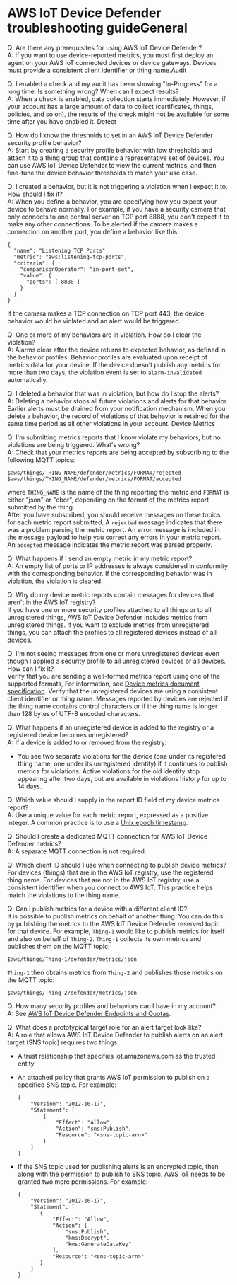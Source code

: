 # AWS IoT Device Defender troubleshooting guide<a name="device-defender-troubleshoot"></a>General

Q: Are there any prerequisites for using AWS IoT Device Defender?   
A: If you want to use device\-reported metrics, you must first deploy an agent on your AWS IoT connected devices or device gateways\. Devices must provide a consistent client identifier or thing name\.Audit

Q: I enabled a check and my audit has been showing "In\-Progress" for a long time\. Is something wrong? When can I expect results?   
A: When a check is enabled, data collection starts immediately\. However, if your account has a large amount of data to collect \(certificates, things, policies, and so on\), the results of the check might not be available for some time after you have enabled it\. Detect

Q: How do I know the thresholds to set in an AWS IoT Device Defender security profile behavior?   
A: Start by creating a security profile behavior with low thresholds and attach it to a thing group that contains a representative set of devices\. You can use AWS IoT Device Defender to view the current metrics, and then fine\-tune the device behavior thresholds to match your use case\. 

Q: I created a behavior, but it is not triggering a violation when I expect it to\. How should I fix it?   
A: When you define a behavior, you are specifying how you expect your device to behave normally\. For example, if you have a security camera that only connects to one central server on TCP port 8888, you don't expect it to make any other connections\. To be alerted if the camera makes a connection on another port, you define a behavior like this:   

```
{
  "name": "Listening TCP Ports",
  "metric": "aws:listening-tcp-ports",
  "criteria": {
    "comparisonOperator": "in-port-set",
    "value": {
      "ports": [ 8888 ]
    }
  }
}
```
If the camera makes a TCP connection on TCP port 443, the device behavior would be violated and an alert would be triggered\. 

Q: One or more of my behaviors are in violation\. How do I clear the violation?   
A: Alarms clear after the device returns to expected behavior, as defined in the behavior profiles\. Behavior profiles are evaluated upon receipt of metrics data for your device\. If the device doesn't publish any metrics for more than two days, the violation event is set to `alarm-invalidated` automatically\.

Q: I deleted a behavior that was in violation, but how do I stop the alerts?   
A: Deleting a behavior stops all future violations and alerts for that behavior\. Earlier alerts must be drained from your notification mechanism\. When you delete a behavior, the record of violations of that behavior is retained for the same time period as all other violations in your account\. Device Metrics

Q: I'm submitting metrics reports that I know violate my behaviors, but no violations are being triggered\. What's wrong?   
A: Check that your metrics reports are being accepted by subscribing to the following MQTT topics:  

```
$aws/things/THING_NAME/defender/metrics/FORMAT/rejected
$aws/things/THING_NAME/defender/metrics/FORMAT/accepted
```
where `THING_NAME` is the name of the thing reporting the metric and `FORMAT` is either "json" or "cbor", depending on the format of the metrics report submitted by the thing\.  
After you have subscribed, you should receive messages on these topics for each metric report submitted\. A `rejected` message indicates that there was a problem parsing the metric report\. An error message is included in the message payload to help you correct any errors in your metric report\. An `accepted` message indicates the metric report was parsed properly\. 

Q: What happens if I send an empty metric in my metric report?  
A: An empty list of ports or IP addresses is always considered in conformity with the corresponding behavior\. If the corresponding behavior was in violation, the violation is cleared\. 

Q: Why do my device metric reports contain messages for devices that aren't in the AWS IoT registry?  
If you have one or more security profiles attached to all things or to all unregistered things, AWS IoT Device Defender includes metrics from unregistered things\. If you want to exclude metrics from unregistered things, you can attach the profiles to all registered devices instead of all devices\.

Q: I'm not seeing messages from one or more unregistered devices even though I applied a security profile to all unregistered devices or all devices\. How can I fix it?  
Verify that you are sending a well\-formed metrics report using one of the supported formats, For information, see [Device metrics document specification](detect-device-side-metrics.md#DetectMetricsMessagesSpec)\. Verify that the unregistered devices are using a consistent client identifier or thing name\. Messages reported by devices are rejected if the thing name contains control characters or if the thing name is longer than 128 bytes of UTF\-8 encoded characters\.

Q: What happens if an unregistered device is added to the registry or a registered device becomes unregistered?  
A: If a device is added to or removed from the registry:  
+ You see two separate violations for the device \(one under its registered thing name, one under its unregistered identity\) if it continues to publish metrics for violations\. Active violations for the old identity stop appearing after two days, but are available in violations history for up to 14 days\.

Q: Which value should I supply in the report ID field of my device metrics report?   
A: Use a unique value for each metric report, expressed as a positive integer\. A common practice is to use a [Unix epoch timestamp](https://en.wikipedia.org/wiki/Unix_time)\. 

Q: Should I create a dedicated MQTT connection for AWS IoT Device Defender metrics?   
A: A separate MQTT connection is not required\. 

Q: Which client ID should I use when connecting to publish device metrics?   
For devices \(things\) that are in the AWS IoT registry, use the registered thing name\. For devices that are not in the AWS IoT registry, use a consistent identifier when you connect to AWS IoT\. This practice helps match the violations to the thing name\.

Q: Can I publish metrics for a device with a different client ID?   
It is possible to publish metrics on behalf of another thing\. You can do this by publishing the metrics to the AWS IoT Device Defender reserved topic for that device\. For example, `Thing-1` would like to publish metrics for itself and also on behalf of `Thing-2`\. `Thing-1` collects its own metrics and publishes them on the MQTT topic:  

```
$aws/things/Thing-1/defender/metrics/json
```
`Thing-1` then obtains metrics from `Thing-2` and publishes those metrics on the MQTT topic:  

```
$aws/things/Thing-2/defender/metrics/json
```

Q: How many security profiles and behaviors can I have in my account?   
A: See [AWS IoT Device Defender Endpoints and Quotas](https://docs.aws.amazon.com/general/latest/gr/iot_device_defender.html)\. 

Q: What does a prototypical target role for an alert target look like?   
A: A role that allows AWS IoT Device Defender to publish alerts on an alert target \(SNS topic\) requires two things:   
+ A trust relationship that specifies iot\.amazonaws\.com as the trusted entity\. 
+ An attached policy that grants AWS IoT permission to publish on a specified SNS topic\. For example:

  ```
  {
      "Version": "2012-10-17",
      "Statement": [
          {
              "Effect": "Allow",
              "Action": "sns:Publish",
              "Resource": "<sns-topic-arn>"
          }
      ]
  }
  ```
+ If the SNS topic used for publishing alerts is an encrypted topic, then along with the permission to publish to SNS topic, AWS IoT needs to be granted two more permissions\. For example:

  ```
  {
      "Version": "2012-10-17",
      "Statement": [
         {
             "Effect": "Allow",
             "Action": [
                 "sns:Publish",
                 "kms:Decrypt",
                 "kms:GenerateDataKey"
             ],
             "Resource": "<sns-topic-arn>"
         }
      ]
  }
  ```